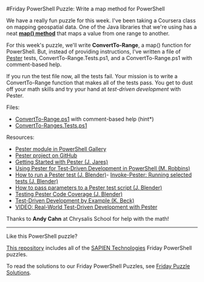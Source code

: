 #Friday PowerShell Puzzle: Write a map method for PowerShell

We have a really fun puzzle for this week. I've been taking a Coursera class on mapping geospatial data. One of the Java libraries that we're using has a neat [**map() method**](https://processing.org/reference/map_.html) that maps a value from one range to another. 

For this week's puzzle, we'll write **ConvertTo-Range**, a map() function for PowerShell. But, instead of providing instructions, I've written a file of [Pester](https://www.powershellgallery.com/packages/Pester/4.0.2) tests, ConvertTo-Range.Tests.ps1, and a ConvertTo-Range.ps1 with comment-based help.

If you run the test file now, all the tests fail. Your mission is to write a ConvertTo-Range function that makes all of the tests pass. You get to dust off your math skills and try your hand at *test-driven development* with Pester.

Files: 

- [ConvertTo-Range.ps1](https://github.com/sapientechnologies/FridayPowerShellPuzzle/blob/master/WriteMapForPowerShell/ConvertTo-Range.ps1) with comment-based help (hint*)
- [ConvertTo-Ranges.Tests.ps1](https://github.com/sapientechnologies/FridayPowerShellPuzzle/blob/master/WriteMapForPowerShell/ConvertTo-Range.Tests.ps1)


Resources: 

- [Pester module in PowerShell Gallery](https://www.powershellgallery.com/packages/Pester)
- [Pester project on GitHub](https://github.com/pester/pester)
- [Getting Started with Pester (J. Jares)](http://www.powershellmagazine.com/2014/03/12/get-started-with-pester-powershell-unit-testing-framework/)
- [Using Pester for Test-Driven Development in PowerShell (M. Robbins)](http://mikefrobbins.com/2014/10/09/using-pester-for-test-driven-development-in-powershell/)
- [How to run a Pester test (J. Blender)](http://info.sapien.com/index.php/scripting/scripting-modules/how-to-run-a-pester-test)- [Invoke-Pester: Running selected tests (J. Blender)](http://info.sapien.com/index.php/scripting/scripting-modules/invoke-pester-running-selected-tests)
- [How to pass parameters to a Pester test script (J. Blender)](http://info.sapien.com/index.php/scripting/scripting-modules/how-to-pass-parameters-to-a-pester-test-script)
- [Testing Pester Code Coverage (J. Blender)](http://info.sapien.com/index.php/scripting/scripting-modules/testing-pester-code-coverage)
- [Test-Driven Development by Example (K. Beck)](https://www.amazon.com/Test-Driven-Development-Kent-Beck/dp/0321146530)
- [VIDEO: Real-World Test-Driven Development with Pester](https://www.google.com/url?sa=t&rct=j&q=&esrc=s&source=web&cd=1&cad=rja&uact=8&ved=0ahUKEwjA9af1-qnSAhXqslQKHTooAfkQtwIIHDAA&url=https%3A%2F%2Fwww.youtube.com%2Fwatch%3Fv%3DgssAtCeMOoo&usg=AFQjCNFu2aODWIXv9vVmlQNRLIq0OJoAGg&sig2=ix_YevMSTR2oBev4nVagqA)

Thanks to **Andy Cahn** at Chrysalis School for help with the math! 


----------
Like this PowerShell puzzle?

[This repository](https://github.com/SAPIENTechnologies/FridayPowerShellPuzzle) includes all of the [SAPIEN Technologies](https://sapien.com/blog) Friday PowerShell puzzles. 

To read the solutions to our Friday PowerShell Puzzles, see [Friday Puzzle Solutions](https://www.sapien.com/blog/topics/puzzle/). 